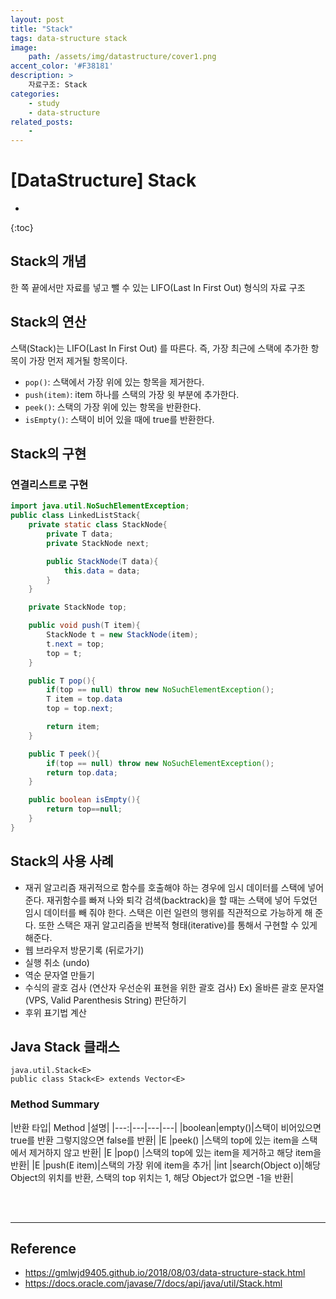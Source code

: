 ```yaml
---
layout: post
title: "Stack"
tags: data-structure stack 
image: 
    path: /assets/img/datastructure/cover1.png
accent_color: '#F38181'
description: >
    자료구조: Stack
categories:
    - study
    - data-structure
related_posts:    
    -    
---
```


# [DataStructure] Stack
* 
{:toc}

## Stack의 개념
한 쪽 끝에서만 자료를 넣고 뺄 수 있는 LIFO(Last In First Out) 형식의 자료 구조

## Stack의 연산
스택(Stack)는 LIFO(Last In First Out) 를 따른다. 즉, 가장 최근에 스택에 추가한 항목이 가장 먼저 제거될 항목이다.

- `pop()`: 스택에서 가장 위에 있는 항목을 제거한다.
- `push(item)`: item 하나를 스택의 가장 윗 부분에 추가한다.
- `peek()`: 스택의 가장 위에 있는 항목을 반환한다.
- `isEmpty()`: 스택이 비어 있을 때에 true를 반환한다.

## Stack의 구현

### 연결리스트로 구현
```java
import java.util.NoSuchElementException;
public class LinkedListStack{
    private static class StackNode{
        private T data;
        private StackNode next;

        public StackNode(T data){
            this.data = data;
        }
    }

    private StackNode top;

    public void push(T item){
        StackNode t = new StackNode(item);
        t.next = top;
        top = t;     
    }

    public T pop(){
        if(top == null) throw new NoSuchElementException();
        T item = top.data
        top = top.next;

        return item;
    }

    public T peek(){
        if(top == null) throw new NoSuchElementException();
        return top.data;
    }

    public boolean isEmpty(){
        return top==null;
    }
}
```

## Stack의 사용 사례
- 재귀 알고리즘
재귀적으로 함수를 호출해야 하는 경우에 임시 데이터를 스택에 넣어준다.
재귀함수를 빠져 나와 퇴각 검색(backtrack)을 할 때는 스택에 넣어 두었던 임시 데이터를 빼 줘야 한다.
스택은 이런 일련의 행위를 직관적으로 가능하게 해 준다.
또한 스택은 재귀 알고리즘을 반복적 형태(iterative)를 통해서 구현할 수 있게 해준다.
- 웹 브라우저 방문기록 (뒤로가기)
- 실행 취소 (undo)
- 역순 문자열 만들기
- 수식의 괄호 검사 (연산자 우선순위 표현을 위한 괄호 검사)
Ex) 올바른 괄호 문자열(VPS, Valid Parenthesis String) 판단하기
- 후위 표기법 계산

## Java Stack 클래스
`java.util.Stack<E>`    
`public class Stack<E> extends Vector<E>`     

### Method Summary 

|반환 타입|	Method |설명|
|---:|---|---|---|
|boolean|empty()|스택이 비어있으면 true를 반환 그렇지않으면 false를 반환|
|E      |peek() |스택의 top에 있는 item을 스택에서 제거하지 않고 반환|
|E      |pop()  |스택의 top에 있는 item을 제거하고 해당 item을 반환|
|E      |push(E item)|스택의 가장 위에 item을 추가|
|int    |search(Object o)|해당 Object의 위치를 반환, 스택의 top 위치는 1, 해당 Object가 없으면 -1을 반환|


<br>
<br>

- - -

## Reference
- <https://gmlwjd9405.github.io/2018/08/03/data-structure-stack.html>
- <https://docs.oracle.com/javase/7/docs/api/java/util/Stack.html>
